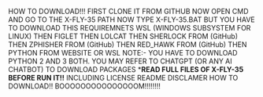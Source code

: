 HOW TO DOWNLOAD!!!
FIRST CLONE IT FROM GITHUB 
NOW OPEN CMD AND GO TO THE X-FLY-35 PATH
NOW TYPE X-FLY-35.BAT 
BUT YOU HAVE TO DOWNLOAD THIS REQUIREMNETS
WSL (WINDOWS SUBSYSTEM FOR LINUX)
THEN FIGLET
THEN LOLCAT
THEN SHERLOCK FROM (GitHub)
THEN ZPHISHER FROM (GitHub)
THEN RED_HAWK FROM (GitHub)
THEN PYTHON FROM WEBSITE OR WSL
NOTE:- YOU HAVE TO DOWNLOAD PYTHON 2 AND 3 BOTH.
YOU MAY REFER TO CHATGPT (OR ANY AI CHATBOT) TO DOWNLOAD PACKAGES
***READ FULL FILES OF X-FLY-35 BEFORE RUN IT!!**
INCLUDING 
LICENSE
README
DISCLAMER
HOW TO DOWNLOAD!!
BOOOOOOOOOOOOOOOM!!!!!!!!
